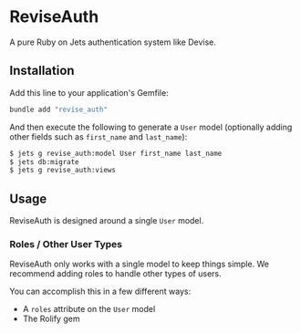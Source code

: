 # ReviseAuth

A pure Ruby on Jets authentication system like Devise.

## Installation

Add this line to your application's Gemfile:

```ruby
bundle add "revise_auth"
```

And then execute the following to generate a `User` model (optionally adding other fields such as `first_name` and `last_name`):
```bash
$ jets g revise_auth:model User first_name last_name
$ jets db:migrate
$ jets g revise_auth:views
```

## Usage

ReviseAuth is designed around a single `User` model.

### Roles / Other User Types

ReviseAuth only works with a single model to keep things simple. We recommend adding roles to handle other types of users.

You can accomplish this in a few different ways:

* A `roles` attribute on the `User` model
* The Rolify gem

